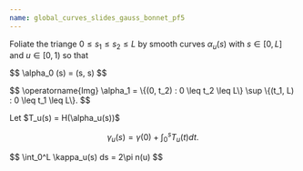 ```yaml
---
name: global_curves_slides_gauss_bonnet_pf5
---
```


Foliate the triange $0 \leq s_1 \leq s_2 \leq L$ by smooth curves $\alpha_u(s)$ with $s \in [0, L]$ and $u \in [0, 1)$ so that

<p class="fragment">
$$
\alpha_0 (s) = (s, s)
$$
</p>

<p class="fragment">
$$
\operatorname{Img} \alpha_1 = \{(0, t_2) : 0 \leq t_2 \leq L\} \sup \{(t_1, L) : 0 \leq t_1 \leq L\}.
$$
</p>

<p class="fragment">
Let $T_u(s) = H(\alpha_u(s))$

$$
\gamma_u(s) = \gamma(0) + \int_0^s T_u(t) dt.
$$
</p>

<p class="fragment">
$$
\int_0^L \kappa_u(s) ds = 2\pi n(u)
$$
</p>
